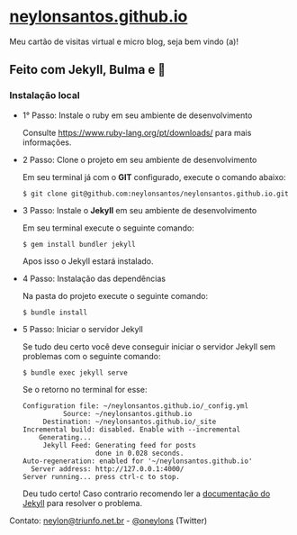 # [neylonsantos.github.io](https://neylonsantos.github.io/)
Meu cartão de visitas virtual e micro blog, seja bem vindo (a)!

## Feito com **Jekyll**, **Bulma** e 💜
### Instalação local
- 1° Passo: Instale o ruby em seu ambiente de desenvolvimento

  Consulte https://www.ruby-lang.org/pt/downloads/ para mais informações.

- 2 Passo: Clone o projeto em seu ambiente de desenvolvimento

  Em seu terminal já com o **GIT** configurado, execute o comando abaixo:
  ```shell
  $ git clone git@github.com:neylonsantos/neylonsantos.github.io.git
  ```
- 3 Passo: Instale o **Jekyll** em seu ambiente de desenvolvimento

  Em seu terminal execute o seguinte comando:
  ```shell
  $ gem install bundler jekyll
  ```
  Apos isso o Jekyll estará instalado.

- 4 Passo: Instalação das dependências

  Na pasta do projeto execute o seguinte comando:
  ```shell
  $ bundle install
  ```
- 5 Passo: Iniciar o servidor Jekyll

  Se tudo deu certo você deve conseguir iniciar o servidor Jekyll sem problemas com o seguinte comando:
  ```shell
  $ bundle exec jekyll serve
  ```
  Se o retorno no terminal for esse:
  ```
  Configuration file: ~/neylonsantos.github.io/_config.yml
            Source: ~/neylonsantos.github.io
       Destination: ~/neylonsantos.github.io/_site
  Incremental build: disabled. Enable with --incremental
      Generating...
       Jekyll Feed: Generating feed for posts
                    done in 0.028 seconds.
  Auto-regeneration: enabled for '~/neylonsantos.github.io'
    Server address: http://127.0.0.1:4000/
  Server running... press ctrl-c to stop.
  ```
  Deu tudo certo! Caso contrario recomendo ler a [documentação do Jekyll](https://jekyllrb.com/docs/) para resolver o problema.

Contato: neylon@triunfo.net.br
         - [@oneylons](http://twitter.com/oneylons) (Twitter)